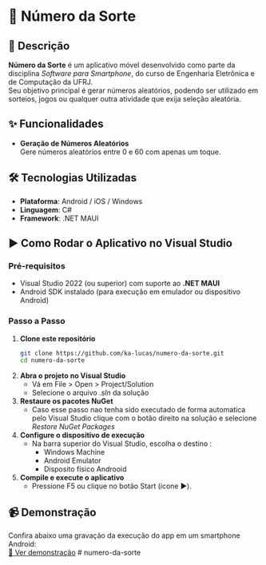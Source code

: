 # 🎲 Número da Sorte

## 📱 Descrição

**Número da Sorte** é um aplicativo móvel desenvolvido como parte da disciplina _Software para Smartphone_, do curso de Engenharia Eletrônica e de Computação da UFRJ.  
Seu objetivo principal é gerar números aleatórios, podendo ser utilizado em sorteios, jogos ou qualquer outra atividade que exija seleção aleatória.

## ✨ Funcionalidades

- **Geração de Números Aleatórios**  
  Gere números aleatórios entre 0 e 60 com apenas um toque.

## 🛠️ Tecnologias Utilizadas

- **Plataforma**: Android / iOS / Windows  
- **Linguagem**: C#  
- **Framework**: .NET MAUI

## ▶️ Como Rodar o Aplicativo no Visual Studio

### Pré-requisitos

- Visual Studio 2022 (ou superior) com suporte ao **.NET MAUI**
- Android SDK instalado (para execução em emulador ou dispositivo Android)

### Passo a Passo

1. **Clone este repositório**
   ```bash
   git clone https://github.com/ka-lucas/numero-da-sorte.git
   cd numero-da-sorte
2. **Abra o projeto no Visual Studio**
    - Vá em File > Open > Project/Solution
    - Selecione o arquivo *.sln* da solução
3. **Restaure os pacotes NuGet**
    - Caso esse passo nao tenha sido executado de forma automatica pelo Visual Studio clique com o botão direito na solução e selecione *Restore NuGet Packages*
4. **Configure o dispositivo de execução**
    - Na barra superior do Visual Studio, escolha o destino :
        - Windows Machine
        - Android Emulator
        - Disposito físico Androoid
5. **Compile e execute o aplicativo**
    - Pressione F5 ou clique no botão Start (ícone ▶️).


## 📹 Demonstração

Confira abaixo uma gravação da execução do app em um smartphone Android:  
[🎥 Ver demonstração](https://github.com/user-attachments/assets/19e7af50-eeba-424e-83cd-9764622dfcf6)
#   n u m e r o - d a - s o r t e 
 
 
